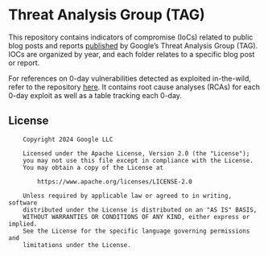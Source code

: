 # Threat Analysis Group (TAG)

This repository contains indicators of compromise (IoCs) related to public blog posts and reports [published](https://blog.google/threat-analysis-group/) by Google’s Threat Analysis Group (TAG). 
IOCs are organized by year, and each folder relates to a specific blog post or report. 

For references on 0-day vulnerabilities detected as exploited in-the-wild, refer to the repository [here](https://github.com/googleprojectzero/0days-in-the-wild). It contains root cause analyses (RCAs) for each 0-day exploit as well as a table tracking each 0-day.

## License
```
    Copyright 2024 Google LLC

    Licensed under the Apache License, Version 2.0 (the "License");
    you may not use this file except in compliance with the License.
    You may obtain a copy of the License at

        https://www.apache.org/licenses/LICENSE-2.0

    Unless required by applicable law or agreed to in writing, software
    distributed under the License is distributed on an "AS IS" BASIS,
    WITHOUT WARRANTIES OR CONDITIONS OF ANY KIND, either express or implied.
    See the License for the specific language governing permissions and
    limitations under the License.
```
